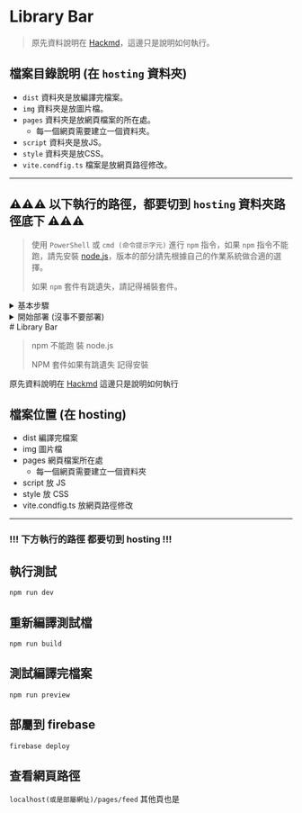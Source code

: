 # Library Bar

> 原先資料說明在 [Hackmd](https://hackmd.io/@sGEp9JWcRCW0QY1r-j9kRg/H1Axjeckh)，這邊只是說明如何執行。
> 
## 檔案目錄說明 (在 `hosting` 資料夾)
* `dist` 資料夾是放編譯完檔案。
* `img` 資料夾是放圖片檔。
* `pages` 資料夾是放網頁檔案的所在處。
  * 每一個網頁需要建立一個資料夾。
* `script` 資料夾是放JS。
* `style` 資料夾是放CSS。
* `vite.condfig.ts` 檔案是放網頁路徑修改。


-----
## :warning::warning::warning: 以下執行的路徑，都要切到 `hosting` 資料夾路徑底下 :warning::warning::warning:

> 使用 `PowerShell` 或 `cmd (命令提示字元)` 進行 `npm` 指令，如果 `npm` 指令不能跑，請先安裝 [node.js](https://nodejs.org/zh-tw/download)，版本的部分請先根據自己的作業系統做合適的選擇。
> 
> 如果 `npm` 套件有跳遺失，請記得補裝套件。

<details>
  <summary>基本步驟</summary>

  #### 使用 `PowerShell` 或 `cmd (命令提示字元)` 輸入切換路徑指令到 `hosting` 資料夾路徑底下。
  #### :warning:注意：根據自己的路徑做切換，以下是範例。
  ```txt
  cd C:\Users\user\Desktop\Library_Bar\hosting
  ```

  #### 安裝依賴項 (第一次安裝就好)
  ```txt
  npm i
  ```

  #### 執行測試
  ```txt
  npm run dev
  ``` 
  按下 `o` 鍵查看首頁有沒有正常顯示，確認完網頁都正常後按下按下 `q` 鍵離開。
  * press r to restart the server
  * press u to show server url
  * press o to open in browser
  * press c to clear console
  * press q to quit

  #### 重新編譯測試檔
  ```txt
  npm run build
  ```

  #### 測試編譯完的檔案
  ```txt
  npm run preview
  ``` 

  查看網頁路徑，其他頁面也是：
  * [http://localhost:4173/pages/feed](http://localhost:4173/pages/feed)
  * [http://localhost:4173/pages/readbook](http://localhost:4173/pages/readbook)
  * [http://localhost:4173/pages/store](http://localhost:4173/pages/store)
  * [http://localhost:4173/pages/template](http://localhost:4173/pages/template)

  確認編譯後的網頁沒問題之後，按 `Ctrl + C` 退出。
</details>

<details>
  <summary>開始部署 (沒事不要部署)</summary>
  
  #### 安裝 firebase CLI (第一次安裝就好)
  ```
  npm install -g firebase-tools
  ```

  #### 啟動登錄過程 (第一次啟動就好)
  ```
  firebase login
  ```

  #### 啟用 webframeworks (第一次啟動就好)
  ```
  firebase experiments:enable webframeworks
  ```

  #### 部屬到 firebase 部署到 hosting
  ```
  firebase deploy
  ```

  #### 查看已部署的網頁：
  * [https://librarybar-56ac7.web.app](https://librarybar-56ac7.web.app)
  * [https://librarybar-56ac7.web.app/pages/feed](https://librarybar-56ac7.web.app/pages/feed)
  * [https://librarybar-56ac7.web.app/pages/readbook](https://librarybar-56ac7.web.app/pages/readbook)
  * [https://librarybar-56ac7.web.app/pages/store](https://librarybar-56ac7.web.app/pages/store)
  * [https://librarybar-56ac7.web.app/pages/template](https://librarybar-56ac7.web.app/pages/template)
  
</details>
# Library Bar

> npm 不能跑 裝 node.js
> 
> NPM 套件如果有跳遺失 記得安裝

原先資料說明在 [Hackmd](https://hackmd.io/@sGEp9JWcRCW0QY1r-j9kRg/H1Axjeckh)
這邊只是說明如何執行

## 檔案位置 (在 hosting)
* dist 編譯完檔案
* img 圖片檔
* pages 網頁檔案所在處
  * 每一個網頁需要建立一個資料夾
* script 放 JS
* style 放 CSS
* vite.condfig.ts 放網頁路徑修改

-----
### !!! 下方執行的路徑 都要切到 hosting !!!
## 執行測試
`npm run dev`

## 重新編譯測試檔
`npm run build`

## 測試編譯完檔案
`npm run preview`

## 部屬到 firebase
`firebase deploy`

## 查看網頁路徑
`localhost(或是部屬網址)/pages/feed` 其他頁也是